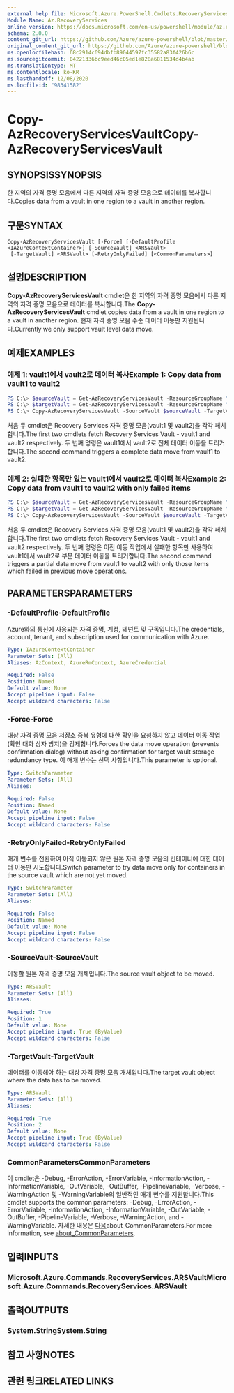 ```yaml
---
external help file: Microsoft.Azure.PowerShell.Cmdlets.RecoveryServices.Backup.dll-Help.xml
Module Name: Az.RecoveryServices
online version: https://docs.microsoft.com/en-us/powershell/module/az.recoveryservices/copy-azrecoveryservicesvault
schema: 2.0.0
content_git_url: https://github.com/Azure/azure-powershell/blob/master/src/RecoveryServices/RecoveryServices/help/Copy-AzRecoveryServicesVault.md
original_content_git_url: https://github.com/Azure/azure-powershell/blob/master/src/RecoveryServices/RecoveryServices/help/Copy-AzRecoveryServicesVault.md
ms.openlocfilehash: 68c2914c694dbfb89044597fc35582a83f426b6c
ms.sourcegitcommit: 04221336bc9eed46c05ed1e828a6811534d4b4ab
ms.translationtype: MT
ms.contentlocale: ko-KR
ms.lasthandoff: 12/08/2020
ms.locfileid: "98341582"
---
```

# <span data-ttu-id="d1b57-101">Copy-AzRecoveryServicesVault</span><span class="sxs-lookup"><span data-stu-id="d1b57-101">Copy-AzRecoveryServicesVault</span></span>

## <span data-ttu-id="d1b57-102">SYNOPSIS</span><span class="sxs-lookup"><span data-stu-id="d1b57-102">SYNOPSIS</span></span>
<span data-ttu-id="d1b57-103">한 지역의 자격 증명 모음에서 다른 지역의 자격 증명 모음으로 데이터를 복사합니다.</span><span class="sxs-lookup"><span data-stu-id="d1b57-103">Copies data from a vault in one region to a vault in another region.</span></span>

## <span data-ttu-id="d1b57-104">구문</span><span class="sxs-lookup"><span data-stu-id="d1b57-104">SYNTAX</span></span>

```
Copy-AzRecoveryServicesVault [-Force] [-DefaultProfile <IAzureContextContainer>] [-SourceVault] <ARSVault>
 [-TargetVault] <ARSVault> [-RetryOnlyFailed] [<CommonParameters>]
```

## <span data-ttu-id="d1b57-105">설명</span><span class="sxs-lookup"><span data-stu-id="d1b57-105">DESCRIPTION</span></span>
<span data-ttu-id="d1b57-106">**Copy-AzRecoveryServicesVault** cmdlet은 한 지역의 자격 증명 모음에서 다른 지역의 자격 증명 모음으로 데이터를 복사합니다.</span><span class="sxs-lookup"><span data-stu-id="d1b57-106">The **Copy-AzRecoveryServicesVault** cmdlet copies data from a vault in one region to a vault in another region.</span></span> <span data-ttu-id="d1b57-107">현재 자격 증명 모음 수준 데이터 이동만 지원됩니다.</span><span class="sxs-lookup"><span data-stu-id="d1b57-107">Currently we only support vault level data move.</span></span>

## <span data-ttu-id="d1b57-108">예제</span><span class="sxs-lookup"><span data-stu-id="d1b57-108">EXAMPLES</span></span>

### <span data-ttu-id="d1b57-109">예제 1: vault1에서 vault2로 데이터 복사</span><span class="sxs-lookup"><span data-stu-id="d1b57-109">Example 1: Copy data from vault1 to vault2</span></span>
```powershell
PS C:\> $sourceVault = Get-AzRecoveryServicesVault -ResourceGroupName "rgName1" -Name "vault1"
PS C:\> $targetVault = Get-AzRecoveryServicesVault -ResourceGroupName "rgName2" -Name "vault2"
PS C:\> Copy-AzRecoveryServicesVault -SourceVault $sourceVault -TargetVault $targetVault
```

<span data-ttu-id="d1b57-110">처음 두 cmdlet은 Recovery Services 자격 증명 모음(vault1 및 vault2)을 각각 페치합니다.</span><span class="sxs-lookup"><span data-stu-id="d1b57-110">The first two cmdlets fetch Recovery Services Vault - vault1 and vault2 respectively.</span></span>
<span data-ttu-id="d1b57-111">두 번째 명령은 vault1에서 vault2로 전체 데이터 이동을 트리거합니다.</span><span class="sxs-lookup"><span data-stu-id="d1b57-111">The second command triggers a complete data move from vault1 to vault2.</span></span> 

### <span data-ttu-id="d1b57-112">예제 2: 실패한 항목만 있는 vault1에서 vault2로 데이터 복사</span><span class="sxs-lookup"><span data-stu-id="d1b57-112">Example 2: Copy data from vault1 to vault2 with only failed items</span></span>
```powershell
PS C:\> $sourceVault = Get-AzRecoveryServicesVault -ResourceGroupName "rgName1" -Name "vault1"
PS C:\> $targetVault = Get-AzRecoveryServicesVault -ResourceGroupName "rgName2" -Name "vault2"
PS C:\> Copy-AzRecoveryServicesVault -SourceVault $sourceVault -TargetVault $targetVault -RetryOnlyFailed
``` 

<span data-ttu-id="d1b57-113">처음 두 cmdlet은 Recovery Services 자격 증명 모음(vault1 및 vault2)을 각각 페치합니다.</span><span class="sxs-lookup"><span data-stu-id="d1b57-113">The first two cmdlets fetch Recovery Services Vault - vault1 and vault2 respectively.</span></span>
<span data-ttu-id="d1b57-114">두 번째 명령은 이전 이동 작업에서 실패한 항목만 사용하여 vault1에서 vault2로 부분 데이터 이동을 트리거합니다.</span><span class="sxs-lookup"><span data-stu-id="d1b57-114">The second command triggers a partial data move from vault1 to vault2 with only those items which failed in previous move operations.</span></span>

## <span data-ttu-id="d1b57-115">PARAMETERS</span><span class="sxs-lookup"><span data-stu-id="d1b57-115">PARAMETERS</span></span>

### <span data-ttu-id="d1b57-116">-DefaultProfile</span><span class="sxs-lookup"><span data-stu-id="d1b57-116">-DefaultProfile</span></span>
<span data-ttu-id="d1b57-117">Azure와의 통신에 사용되는 자격 증명, 계정, 테넌트 및 구독입니다.</span><span class="sxs-lookup"><span data-stu-id="d1b57-117">The credentials, account, tenant, and subscription used for communication with Azure.</span></span>

```yaml
Type: IAzureContextContainer
Parameter Sets: (All)
Aliases: AzContext, AzureRmContext, AzureCredential

Required: False
Position: Named
Default value: None
Accept pipeline input: False
Accept wildcard characters: False
```

### <span data-ttu-id="d1b57-118">-Force</span><span class="sxs-lookup"><span data-stu-id="d1b57-118">-Force</span></span>
<span data-ttu-id="d1b57-119">대상 자격 증명 모음 저장소 중복 유형에 대한 확인을 요청하지 않고 데이터 이동 작업(확인 대화 상자 방지)을 강제합니다.</span><span class="sxs-lookup"><span data-stu-id="d1b57-119">Forces the data move operation (prevents confirmation dialog) without asking confirmation for target vault storage redundancy type.</span></span> <span data-ttu-id="d1b57-120">이 매개 변수는 선택 사항입니다.</span><span class="sxs-lookup"><span data-stu-id="d1b57-120">This parameter is optional.</span></span> 

```yaml
Type: SwitchParameter
Parameter Sets: (All)
Aliases:

Required: False
Position: Named
Default value: None
Accept pipeline input: False
Accept wildcard characters: False
```

### <span data-ttu-id="d1b57-121">-RetryOnlyFailed</span><span class="sxs-lookup"><span data-stu-id="d1b57-121">-RetryOnlyFailed</span></span>
<span data-ttu-id="d1b57-122">매개 변수를 전환하여 아직 이동되지 않은 원본 자격 증명 모음의 컨테이너에 대한 데이터 이동만 시도합니다.</span><span class="sxs-lookup"><span data-stu-id="d1b57-122">Switch parameter to try data move only for containers in the source vault which are not yet moved.</span></span>

```yaml
Type: SwitchParameter
Parameter Sets: (All)
Aliases:

Required: False
Position: Named
Default value: None
Accept pipeline input: False
Accept wildcard characters: False
```

### <span data-ttu-id="d1b57-123">-SourceVault</span><span class="sxs-lookup"><span data-stu-id="d1b57-123">-SourceVault</span></span>
<span data-ttu-id="d1b57-124">이동할 원본 자격 증명 모음 개체입니다.</span><span class="sxs-lookup"><span data-stu-id="d1b57-124">The source vault object to be moved.</span></span>

```yaml
Type: ARSVault
Parameter Sets: (All)
Aliases:

Required: True
Position: 1
Default value: None
Accept pipeline input: True (ByValue)
Accept wildcard characters: False
```

### <span data-ttu-id="d1b57-125">-TargetVault</span><span class="sxs-lookup"><span data-stu-id="d1b57-125">-TargetVault</span></span>
<span data-ttu-id="d1b57-126">데이터를 이동해야 하는 대상 자격 증명 모음 개체입니다.</span><span class="sxs-lookup"><span data-stu-id="d1b57-126">The target vault object where the data has to be moved.</span></span>

```yaml
Type: ARSVault
Parameter Sets: (All)
Aliases:

Required: True
Position: 2
Default value: None
Accept pipeline input: True (ByValue)
Accept wildcard characters: False
```

### <span data-ttu-id="d1b57-127">CommonParameters</span><span class="sxs-lookup"><span data-stu-id="d1b57-127">CommonParameters</span></span>
<span data-ttu-id="d1b57-128">이 cmdlet은 -Debug, -ErrorAction, -ErrorVariable, -InformationAction, -InformationVariable, -OutVariable, -OutBuffer, -PipelineVariable, -Verbose, -WarningAction 및 -WarningVariable의 일반적인 매개 변수를 지원합니다.</span><span class="sxs-lookup"><span data-stu-id="d1b57-128">This cmdlet supports the common parameters: -Debug, -ErrorAction, -ErrorVariable, -InformationAction, -InformationVariable, -OutVariable, -OutBuffer, -PipelineVariable, -Verbose, -WarningAction, and -WarningVariable.</span></span> <span data-ttu-id="d1b57-129">자세한 내용은 [다음](http://go.microsoft.com/fwlink/?LinkID=113216)about_CommonParameters.</span><span class="sxs-lookup"><span data-stu-id="d1b57-129">For more information, see [about_CommonParameters](http://go.microsoft.com/fwlink/?LinkID=113216).</span></span>

## <span data-ttu-id="d1b57-130">입력</span><span class="sxs-lookup"><span data-stu-id="d1b57-130">INPUTS</span></span>

### <span data-ttu-id="d1b57-131">Microsoft.Azure.Commands.RecoveryServices.ARSVault</span><span class="sxs-lookup"><span data-stu-id="d1b57-131">Microsoft.Azure.Commands.RecoveryServices.ARSVault</span></span>

## <span data-ttu-id="d1b57-132">출력</span><span class="sxs-lookup"><span data-stu-id="d1b57-132">OUTPUTS</span></span>

### <span data-ttu-id="d1b57-133">System.String</span><span class="sxs-lookup"><span data-stu-id="d1b57-133">System.String</span></span>

## <span data-ttu-id="d1b57-134">참고 사항</span><span class="sxs-lookup"><span data-stu-id="d1b57-134">NOTES</span></span>

## <span data-ttu-id="d1b57-135">관련 링크</span><span class="sxs-lookup"><span data-stu-id="d1b57-135">RELATED LINKS</span></span>

